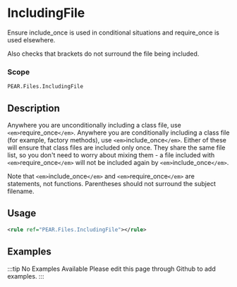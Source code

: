 # IncludingFile

Ensure include_once is used in conditional situations and require_once is used elsewhere.

Also checks that brackets do not surround the file being included.

### Scope

`PEAR.Files.IncludingFile`

## Description

Anywhere you are unconditionally including a class file, use `<em>`require_once`</em>`. Anywhere you are conditionally including a class file (for example, factory methods), use `<em>`include_once`</em>`. Either of these will ensure that class files are included only once. They share the same file list, so you don't need to worry about mixing them - a file included with `<em>`require_once`</em>` will not be included again by `<em>`include_once`</em>`.

Note that `<em>`include_once`</em>` and `<em>`require_once`</em>` are statements, not functions. Parentheses should not surround the subject filename.

## Usage

```xml
<rule ref="PEAR.Files.IncludingFile"></rule>
```

## Examples

:::tip No Examples Available
Please edit this page through Github to add examples.
:::